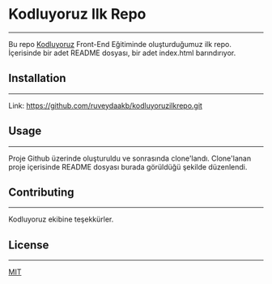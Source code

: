 # **Kodluyoruz Ilk Repo**
***
Bu repo [Kodluyoruz](kodluyoruz.org) Front-End Eğitiminde oluşturduğumuz ilk repo. İçerisinde bir adet README dosyası, bir adet index.html barındırıyor.




## **Installation**
***
Link: https://github.com/ruveydaakb/kodluyoruzilkrepo.git





## **Usage**
***
Proje Github üzerinde oluşturuldu ve sonrasında clone'landı. Clone'lanan proje içerisinde README dosyası burada görüldüğü şekilde düzenlendi.




## **Contributing**
***
Kodluyoruz ekibine teşekkürler.




## **License**
***
[MIT](https://choosealicense.com/)

